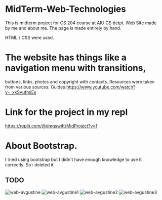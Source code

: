 # MidTerm-Web-Technologies
This is midterm project for CS 204 course at AIU CS detpt.
Web Site made by me and about me. 
The page is made entirely by hand. 

HTML / CSS were used. 

# The website has things like a navigation menu with transitions,
buttons, links, photos and copyright with contacts.
Resources were taken from various sources.
Guides:https://www.youtube.com/watch?v=_xkSvufmjEs


# Link for the project in my repl 
https://replit.com/@dmgswift/MidProject?v=1


# About Bootstrap.
 I tried using bootstrap but I didn't have enough knowledge to use it correctly. So i deleted it.
 

 
## TODO
![web-avgustine](https://user-images.githubusercontent.com/72886935/141477366-390db4c9-168b-4f0c-9e77-d7eb6bb77b7b.png)
![web-avgustine1](https://user-images.githubusercontent.com/72886935/141476643-738d2915-b105-4671-a427-b170670e7d40.png)
![web-avgustine2](https://user-images.githubusercontent.com/72886935/141477212-c76df491-3d0b-49a1-a99d-5a15f4fd3c27.png)
![web-avgustine3](https://user-images.githubusercontent.com/72886935/141477105-40f00517-38ce-4543-9f7f-727f9222bd99.png)

